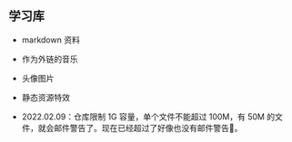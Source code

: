 ## 学习库

- markdown 资料

- 作为外链的音乐

- 头像图片

- 静态资源特效

- 2022.02.09：仓库限制 1G 容量，单个文件不能超过 100M，有 50M 的文件，就会邮件警告了。现在已经超过了好像也没有邮件警告🤔。

